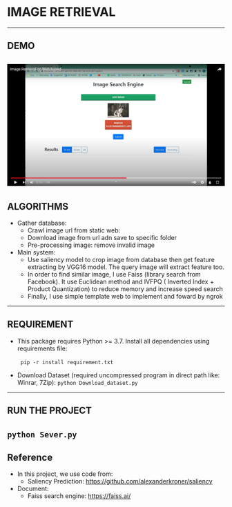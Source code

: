 # **IMAGE RETRIEVAL**
---
## DEMO
[![Image Retrival Demo](screenshots/screenshot1.png)](https://www.youtube.com/watch?v=Obv53r7UV34&feature=youtu.be)
---
## ALGORITHMS
 - Gather database:
    - Crawl image url from static web: 
    - Download image from url adn save to specific folder
    - Pre-processing image: remove invalid image
 - Main system:
    - Use saliency model to crop image from database then get feature extracting by VGG16 model. The query image will extract feature too.
    - In order to find similar image, I use Faiss (library search from Facebook). It use Euclidean method and IVFPQ ( Inverted Index + Product Quantization) to reduce memory and increase speed search
    - Finally, I use simple template web to implement and foward by ngrok
---
## REQUIREMENT
 - This package requires Python >= 3.7. Install all dependencies using requirements file:

   ` pip -r install requirement.txt`
- Download Dataset (required uncompressed program in direct path like: Winrar, 7Zip):
 `python Download_dataset.py`
---
## RUN THE PROJECT

  ` python Sever.py `
---
## Reference
- In this project, we use code from:
    - Saliency Prediction: https://github.com/alexanderkroner/saliency
- Document: 
    - Faiss search engine: https://faiss.ai/

